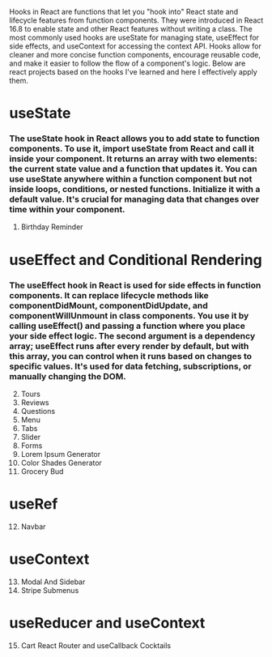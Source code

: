 Hooks in React are functions that let you "hook into" React state and lifecycle features from function components. 
They were introduced in React 16.8 to enable state and other React features without writing a class. 
The most commonly used hooks are useState for managing state, useEffect for side effects, and useContext for accessing the context API.
Hooks allow for cleaner and more concise function components, encourage reusable code, and make it easier to follow the flow of a component's logic.
Below are react projects based on the hooks I've learned and here I effectively apply them.

# useState
### The useState hook in React allows you to add state to function components. To use it, import useState from React and call it inside your component. It returns an array with two elements: the current state value and a function that updates it. You can use useState anywhere within a function component but not inside loops, conditions, or nested functions. Initialize it with a default value. It's crucial for managing data that changes over time within your component.

1. Birthday Reminder

# useEffect and Conditional Rendering
### The useEffect hook in React is used for side effects in function components. It can replace lifecycle methods like componentDidMount, componentDidUpdate, and componentWillUnmount in class components. You use it by calling useEffect() and passing a function where you place your side effect logic. The second argument is a dependency array; useEffect runs after every render by default, but with this array, you can control when it runs based on changes to specific values. It's used for data fetching, subscriptions, or manually changing the DOM.

2. Tours
3. Reviews
4. Questions
5. Menu
6. Tabs
7. Slider
8. Forms
9. Lorem Ipsum Generator
10. Color Shades Generator
11. Grocery Bud

# useRef
12. Navbar

# useContext
13. Modal And Sidebar
14. Stripe Submenus

# useReducer and useContext
15. Cart
React Router and useCallback
Cocktails
